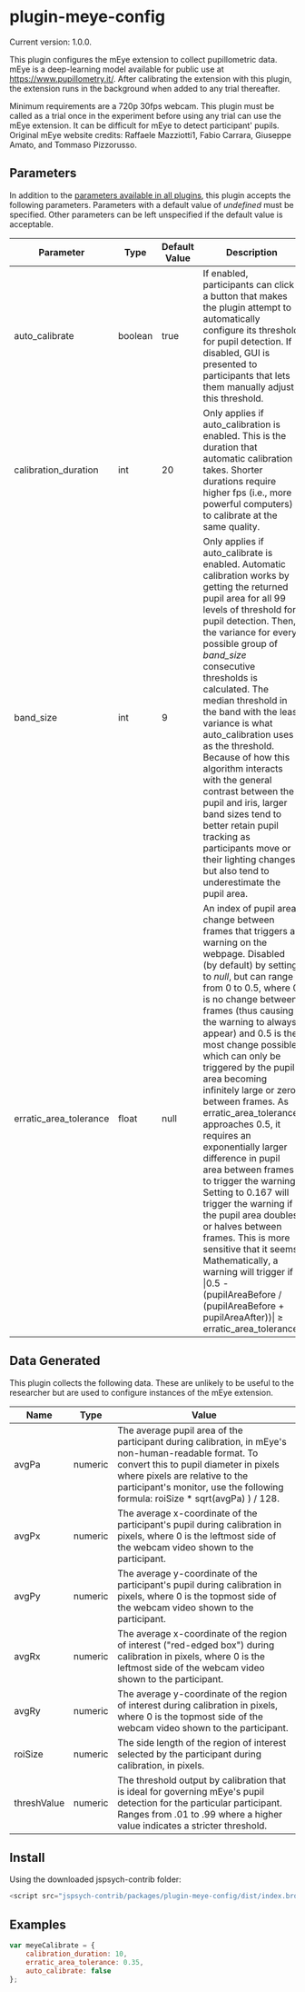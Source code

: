 # plugin-meye-config

Current version: 1.0.0.

This plugin configures the mEye extension to collect pupillometric data. mEye is a deep-learning model available for public use at https://www.pupillometry.it/. After calibrating the extension with this plugin, the extension runs in the background when added to any trial thereafter. 

Minimum requirements are a 720p 30fps webcam. This plugin must be called as a trial once in the experiment before using any trial can use the mEye extension. It can be difficult for mEye to detect participant' pupils. Original mEye website credits: Raffaele Mazziotti1, Fabio Carrara, Giuseppe Amato, and Tommaso Pizzorusso.

## Parameters

In addition to the [parameters available in all plugins](../overview/plugins.md#parameters-available-in-all-plugins), this plugin accepts the following parameters. Parameters with a default value of *undefined* must be specified. Other parameters can be left unspecified if the default value is acceptable.

Parameter | Type | Default Value | Description
----------|------|---------------|------------
auto_calibrate | boolean | true | If enabled, participants can click a button that makes the plugin attempt to automatically configure its threshold for pupil detection. If disabled, GUI is presented to participants that lets them manually adjust this threshold.
calibration_duration | int | 20 | Only applies if auto_calibration is enabled. This is the duration that automatic calibration takes. Shorter durations require higher fps (i.e., more powerful computers) to calibrate at the same quality.
band_size | int | 9 | Only applies if auto_calibrate is enabled. Automatic calibration works by getting the returned pupil area for all 99 levels of threshold for pupil detection. Then, the variance for every possible group of *band_size* consecutive thresholds is calculated. The median threshold in the band with the least variance is what auto_calibration uses as the threshold. Because of how this algorithm interacts with the general contrast between the pupil and iris, larger band sizes tend to better retain pupil tracking as participants move or their lighting changes, but also tend to underestimate the pupil area.
erratic_area_tolerance | float | null | An index of pupil area change between frames that triggers a warning on the webpage. Disabled (by default) by setting to *null*, but can range from 0 to 0.5, where 0 is no change between frames (thus causing the warning to always appear) and 0.5 is the most change possible, which can only be triggered by the pupil area becoming infinitely large or zero between frames. As erratic_area_tolerance approaches 0.5, it requires an exponentially larger difference in pupil area between frames to trigger the warning. Setting to 0.167 will trigger the warning if the pupil area doubles or halves between frames. This is more sensitive that it seems. Mathematically, a warning will trigger if \|0.5 - (pupilAreaBefore / (pupilAreaBefore + pupilAreaAfter))\| ≥ erratic_area_tolerance.

## Data Generated

This plugin collects the following data. These are unlikely to be useful to the researcher but are used to configure instances of the mEye extension.

| Name      | Type    | Value                                    |
| --------- | ------- | ---------------------------------------- |
| avgPa  | numeric  | The average pupil area of the participant during calibration, in mEye's non-human-readable format. To convert this to pupil diameter in pixels where pixels are relative to the participant's monitor, use the following formula: roiSize \* sqrt(avgPa) ) / 128. |
| avgPx  | numeric | The average x-coordinate of the participant's pupil during calibration in pixels, where 0 is the leftmost side of the webcam video shown to the participant. |
| avgPy	| numeric	| The average y-coordinate of the participant's pupil during calibration in pixels, where 0 is the topmost side of the webcam video shown to the participant. |
| avgRx		| numeric	| The average x-coordinate of the region of interest ("red-edged box") during calibration in pixels, where 0 is the leftmost side of the webcam video shown to the participant. |
| avgRy	| numeric	| The average y-coordinate of the region of interest during calibration in pixels, where 0 is the topmost side of the webcam video shown to the participant. |
| roiSize	| numeric	| The side length of the region of interest selected by the participant during calibration, in pixels. |
| threshValue	| numeric	| The threshold output by calibration that is ideal for governing mEye's pupil detection for the particular participant. Ranges from .01 to .99 where a higher value indicates a stricter threshold. |

## Install

Using the downloaded jspsych-contrib folder:

```js
<script src="jspsych-contrib/packages/plugin-meye-config/dist/index.browser.min.js"></script>
```

## Examples

```javascript
var meyeCalibrate = {
	calibration_duration: 10,
	erratic_area_tolerance: 0.35,
	auto_calibrate: false
};
```
